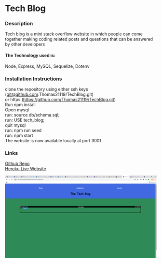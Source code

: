 # Tech Blog

### Description

Tech blog is a mini stack overflow website in which people can come together making coding related posts and questions that can be answered by other developers

#### The Technology used is:

Node, Express, MySQL, Sequelize, Dotenv

### Installation Instructions

clone the repository using either ssh keys (git@github.com:Thomas21119/TechBlog.git)
<br> or https (https://github.com/Thomas21119/TechBlog.git)
<br> Run npm install
<br> Open mysql
<br> run: source db/schema.sql;
<br> run: USE tech_blog;
<br> quit mysql
<br> run: npm run seed
<br> run: npm start
<br> The website is now available locally at port 3001

### Links

<a href="https://github.com/Thomas21119/TechBlog"> Github Repo </a>
<br>
<a href="https://tech-blogandsomerandomstring.herokuapp.com/"> Heroku Live Website </a>

![Screenshot](https://github.com/Thomas21119/TechBlog/blob/main/Assets/dashboard.png?raw=true)
